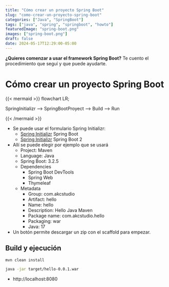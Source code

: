 ```yaml
---
title: "Cómo crear un proyecto Spring Boot"
slug: "como-crear-un-proyecto-spring-boot"
categories: ["Java", "SpringBoot"]
tags: ["java", "spring", "springboot", "howto"]
featuredImage: "spring-boot.png"
images: ["spring-boot.png"]
draft: false
date: 2024-05-17T12:29:00-05:00
---
```


**¿Quieres comenzar a usar el framework Spring Boot?**
Te cuento el procedimiento que seguí y que puede ayudarte.

<!--more-->

# Cómo crear un proyecto Spring Boot

{{< mermaid >}}
flowchart LR;

SpringInitializr --> SpringBootProyect --> Build --> Run

{{< /mermaid >}}

- Se puede usar el formulario Spring Initializr:
	- [Spring Initializr](https://start.spring.io/) Spring Boot
	- [Spring Initializr](https://start200.spring.io/) Spring Boot 2
- Allí se puede elegir por ejemplo que se usará
	- Project: Maven
	- Language: Java
	- Spring Boot: 3.2.5
	- Dependencies
		- Spring Boot DevTools
		- Spring Web
		- Thymeleaf
	- Metadata
		- Group: com.akcstudio
		- Artifact: hello
		- Name: hello
		- Description: Hello Java Maven
		- Package name: com.akcstudio.hello
		- Packaging: war
		- Java: 17
- Un botón permite descargar un zip con el scaffold para empezar.

## Build y ejecución

```sh
mvn clean install

java -jar target/hello-0.0.1.war
```

- http://localhost:8080